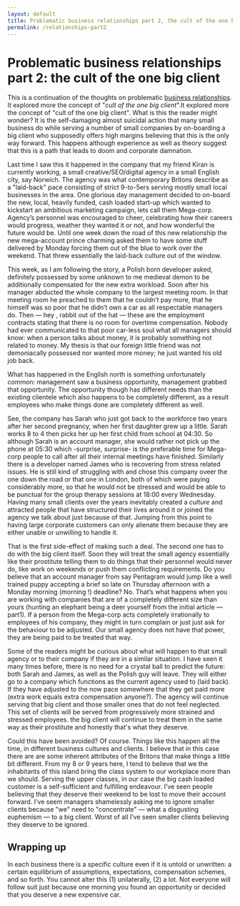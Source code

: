 ```yaml
---
layout: default
title: Problematic business relationships part 2, the cult of the one big client
permalink: /relationships-part2
---
```


# Problematic business relationships part 2: the cult of the one big client

This is a continuation of the thoughts on problematic [business relationships](/2015/02/01/relationships.html). It explored more the concept of "*cult of the one big client*".It explored more the concept of "cult of the one big client". What is this the reader might wonder? It is the self-damaging almost suicidal action that many small business do while serving a number of small companies by on-boarding a big client who supposedly offers high margins believing that this is the only way forward. This happens although experience as well as theory suggest that this is a path that leads to doom and corporate damnation.

Last time I saw this it happened in the company that my friend Kiran is currently working, a small creative/SEO/digital agency in a small English city, say Norwich. The agency was what contemporary Britons describe as a "laid-back" pace consisting of strict 9-to-5ers serving mostly small local businesses in the area. One glorious day management decided to on-board the new, local, heavily funded, cash loaded start-up which wanted to kickstart an ambitious marketing campaign, lets call them Mega-corp. Agency’s personnel was encouraged to cheer, celebrating how their careers would progress, weather they wanted it or not, and how wonderful the future would be. Until one week down the road of this new relationship the new mega-account prince charming asked them to have some stuff delivered by Monday forcing them out of the blue to work over the weekend. That threw essentially the laid-back culture out of the window.

This week, as I am following the story, a Polish born developer asked, definitely possessed by some unknown to me medieval demon to be additionally compensated for the new extra workload. Soon after his manager abducted the whole company to the largest meeting room. In that meeting room he preached to them that he couldn’t pay more, that he himself was so poor that he didn’t own a car as all respectable managers do. Then — hey , rabbit out of the hat — these are the employment contracts stating that there is no room for overtime compensation. Nobody had ever communicated to that poor car-less soul what all managers should know: when a person talks about money, it is probably something not related to money. My thesis is that our foreign little friend was not demoniacally possessed nor wanted more money; he just wanted his old job back.

What has happened in the English north is something unfortunately common: management saw a business opportunity, management grabbed that opportunity. The opportunity though has different needs than the existing clientele which also happens to be completely different, as a result employees who make things done are completely different as well.

See, the company has Sarah who just got back to the workforce two years after her second pregnancy, when her first daughter grew up a little. Sarah works 8 to 4 then picks her up her first child from school at 04:30. So although Sarah is an account manager, she would rather not pick up the phone at 05:30 which -surprise, surprise- is the preferable time for Mega-corp people to call after all their internal meetings have finished. Similarly there is a developer named James who is recovering from stress related issues. He is still kind of struggling with and chose this company oveer the one down the road or that one in London, both of which were paying considerably more, so that he would not be stressed and would be able to be punctual for the group therapy sessions at 18:00 every Wednesday. Having many small clients over the years inevitably created a *culture* and attracted people that have structured their lives around it or joined the agency we talk about just because of that. Jumping from this point to having large corporate customers can only alienate them because they are either unable or unwilling to handle it.

That is the first side-effect of making such a deal. The second one has to do with the big client itself. Soon they will treat the small agency essentially like their prostitute telling them to do things that their personnel would never do, like work on weekends or push them conflicting requirements. Do you believe that an account manager from say Pentagram would jump like a well trained puppy accepting a brief so late on Thursday afternoon with a Monday morning (morning !) deadline? No. That’s what happens when you are working with companies that are of a completely different size than yours (hunting an elephant being a deer yourself from the initial article — part1). If a person from the Mega-corp acts completely irrationally to employees of his company, they might in turn complain or just just ask for the behaviour to be adjusted. Our small agency does not have that power, they are being paid to be treated that way.

Some of the readers might be curious about what will happen to that small agency or to their company if they are in a similar situation. I have seen it many times before, there is no need for a crystal ball to predict the future: both Sarah and James, as well as the Polish guy will leave. They will either go to a company which functions as the current agency used to (laid back). If they have adjusted to the now pace somewhere that they get paid more (extra work equals extra compensation anyone?). The agency will continue serving that big client and those smaller ones that do not feel neglected. This set of clients will be served from progressively more strained and stressed employees. the big client will continue to treat them in the same way as their prostitute and honestly that's what they deserve.

Could this have been avoided? Of course. Things like this happen all the time, in different business cultures and clients. I believe that in this case there are are some inherent attributes of the Britons that make things a little bit different. From my 8 or 9 years here, I tend to believe that we the inhabitants of this island bring the class system to our workplace more than we should. Serving the upper classes, in our case the big cash loaded customer is a self-sufficient and fulfilling endeavour. I’ve seen people believing that they deserve their weekend to be lost to move their account forward. I’ve seem managers shamelessly asking me to ignore smaller clients because "we" need to "concentrate" — what a disgusting euphemism — to a big client. Worst of all I’ve seen smaller clients believing they deserve to be ignored.

## Wrapping up

In each business there is a specific culture even if it is untold or unwritten: a certain equilibrium of assumptions, expectations, compensation schemes, and so forth. You cannot alter this (1) unilaterally, (2) a lot. Not everyone will follow suit just because one morning you found an opportunity or decided that you deserve a new expensive car.
